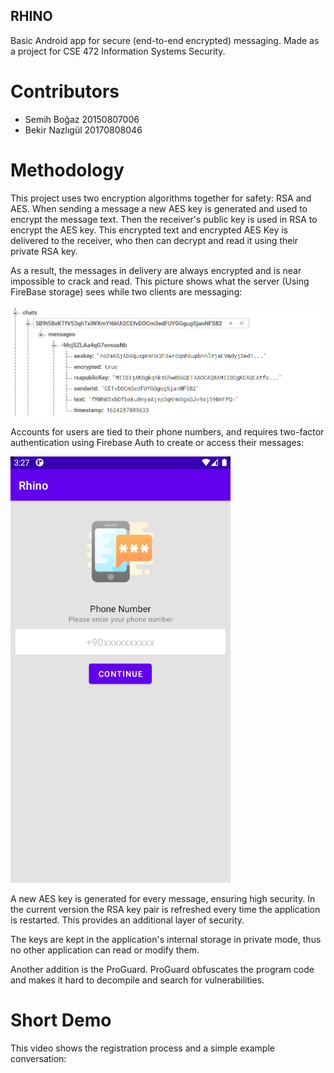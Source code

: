 ## RHINO
Basic Android app for secure (end-to-end encrypted) messaging.
Made as a project for CSE 472 Information Systems Security.


# Contributors

- Semih Boğaz     20150807006
- Bekir Nazlıgül  20170808046

# Methodology

This project uses two encryption algorithms together for safety: RSA and AES. When sending a message a new AES key is generated and used to encrypt the message text. Then the receiver's public key is used in RSA to encrypt the AES key. This encrypted text and encrypted AES Key is delivered to the receiver, who then can decrypt and read it using their private RSA key.

As a result, the messages in delivery are always encrypted and is near impossible to crack and read. This picture shows what the server (Using FireBase storage) sees while two clients are messaging:

![Server's view of a message](https://github.com/SemihBogaz/rhino/blob/master/example.png)

Accounts for users are tied to their phone numbers, and requires two-factor authentication using Firebase Auth to create or access their messages:

![Two Factor Auth](https://github.com/SemihBogaz/rhino/blob/master/2fa.png)

A new AES key is generated for every message, ensuring high security. In the current version the RSA key pair is refreshed every time the application is restarted. This provides an additional layer of security.

The keys are kept in the application's internal storage in private mode, thus no other application can read or modify them. 

Another addition is the ProGuard. ProGuard obfuscates the program code and makes it hard to decompile and search for vulnerabilities.

# Short Demo

This video shows the registration process and a simple example conversation:

